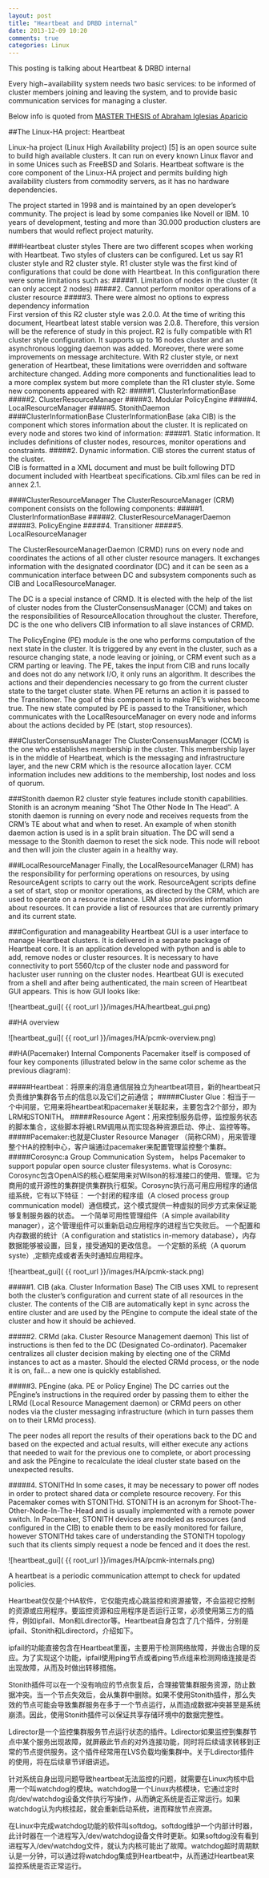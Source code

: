 ```yaml
---
layout: post
title: "Heartbeat and DRBD internal"
date: 2013-12-09 10:20
comments: true
categories: Linux
---
```

This posting is talking about Heartbeat & DRBD internal

Every high−availability system needs two basic services: to be informed of cluster members joining and leaving the system, and to provide basic communication services for managing a cluster.

Below info is quoted from <a href="http://upcommons.upc.edu/pfc/bitstream/2099.1/4970/1/memoria.pdf" target="_blank">MASTER THESIS of Abraham Iglesias Aparicio</a>

##The Linux-HA project: Heartbeat

Linux-ha project (Linux High Availability project) [5] is an open source suite to build high available clusters. It can run on every known Linux flavor and in some Unices such as FreeBSD and Solaris.
Heartbeat software is the core component of the Linux-HA project and permits building high availability clusters from commodity servers, as it has no hardware dependencies.

The project started in 1998 and is maintained by an open developer’s community. The project is lead by some companies like Novell or IBM. 10 years of development, testing and more than 30.000 production clusters are numbers that would reflect project maturity.

###Heartbeat cluster styles
There are two different scopes when working with Heartbeat. Two styles of clusters can be configured. Let us say R1 cluster style and R2 cluster style.
R1 cluster style was the first kind of configurations that could be done with Heartbeat. In this configuration there were some limitations such as:
#####1. Limitation of nodes in the cluster (it can only accept 2 nodes)
#####2. Cannot perform monitor operations of a cluster resource
#####3. There were almost no options to express dependency information
<br>
First version of this R2 cluster style was 2.0.0. At the time of writing this document, Heartbeat latest stable version was 2.0.8. Therefore, this version will be the reference of study in this project. R2 is fully compatible with R1 cluster style configuration. It supports up to 16 nodes cluster and an asynchronous logging daemon was added. Moreover, there were some improvements on message architecture.
With R2 cluster style, or next generation of Heartbeat, these limitations were overridden and software architecture changed. Adding more components and functionalities lead to a more complex system but more complete than the R1 cluster style.
Some new components appeared with R2:
#####1. ClusterInformationBase
#####2. ClusterResourceManager
#####3. Modular PolicyEngine
#####4. LocalResourceManager
#####5. StonithDaemon
<br>
####ClusterInformationBase
ClusterInformationBase (aka CIB) is the component which stores information about the cluster. It is replicated on every node and stores two kind of information:
#####1. Static information. It includes definitions of cluster nodes, resources, monitor operations and constraints.
#####2. Dynamic information. CIB stores the current status of the cluster.
<br>
CIB is formatted in a XML document and must be built following DTD document included with Heartbeat specifications. Cib.xml files can be red in annex 2.1.

####ClusterResourceManager
The ClusterResourceManager (CRM) component consists on the following components:
#####1. ClusterInformationBase
#####2. ClusterResourceManagerDaemon
#####3. PolicyEngine
#####4. Transitioner
#####5. LocalResourceManager
<br>

The ClusterResourceManagerDaemon (CRMD) runs on every node and coordinates the actions of all other cluster resource managers. It exchanges information with the designated coordinator (DC) and it can be seen as a communication interface between DC and subsystem components such as CIB and LocalResourceManager.

The DC is a special instance of CRMD. It is elected with the help of the list of cluster nodes from the ClusterConsensusManager (CCM) and takes on the responsibilities of ResourceAllocation throughout the cluster. Therefore, DC is the one who delivers CIB information to all slave instances of CRMD.

The PolicyEngine (PE) module is the one who performs computation of the next state in the cluster. It is triggered by any event in the cluster, such as a resource changing state, a node leaving or joining, or CRM event such as a CRM parting or leaving. The PE, takes the input from CIB and runs locally and does not do any network I/O, it only runs an algorithm. It describes the actions and their dependencies necessary to go from the current cluster state to the target cluster state.
When PE returns an action it is passed to the Transitioner. The goal of this component is to make PE’s wishes become true. The new state computed by PE is passed to the Transitioner, which communicates with the LocalResourceManager on every node and informs about the actions decided by PE (start, stop resources).

###ClusterConsensusManager
The ClusterConsensusManager (CCM) is the one who establishes membership in the cluster. This membership layer is in the middle of Heartbeat, which is the messaging and infrastructure layer, and the new CRM which is the resource allocation layer. CCM information includes new additions to the membership, lost nodes and loss of quorum.

###Stonith daemon
R2 cluster style features include stonith capabilities. Stonith is an acronym meaning “Shot The Other Node In The Head”.
A stonith daemon is running on every node and receives requests from the CRM’s TE about what and when to reset. An example of when stonith daemon action is used is in a split brain situation. The DC will send a message to the Stonith daemon to reset the sick node. This node will reboot and then will join the cluster again in a healthy way.

###LocalResourceManager
Finally, the LocalResourceManager (LRM) has the responsibility for performing operations on resources, by using ResourceAgent scripts to carry out the work. ResourceAgent scripts define a set of start, stop or monitor operations, as directed by the CRM, which are used to operate on a resource instance.
LRM also provides information about resources. It can provide a list of resources that are currently primary and its current state.

###Configuration and manageability
Heartbeat GUI is a user interface to manage Heartbeat clusters. It is delivered in a separate package of Heartbeat core. It is an application developed with python and is able to add, remove nodes or cluster resources.
It is necessary to have connectivity to port 5560/tcp of the cluster node and password for hacluster user running on the cluster nodes.
Heartbeat GUI is executed from a shell and after being authenticated, the main screen of Heartbeat GUI appears. This is how GUI looks like:

![heartbeat_gui]( {{ root_url }}/images/HA/heartbeat_gui.png)

##HA overview 

![heartbeat_gui]( {{ root_url }}/images/HA/pcmk-overview.png)

##HA(Pacemaker) Internal Components
Pacemaker itself is composed of four key components (illustrated below in the same color scheme as the previous diagram):

#####Heartbeat：将原来的消息通信层独立为heartbeat项目，新的heartbeat只负责维护集群各节点的信息以及它们之前通信；
#####Cluster Glue：相当于一个中间层，它用来将heartbeat和pacemaker关联起来，主要包含2个部分，即为LRM和STONITH。
#####Resource Agent：用来控制服务启停，监控服务状态的脚本集合，这些脚本将被LRM调用从而实现各种资源启动、停止、监控等等。
#####Pacemaker:也就是Cluster Resource Manager （简称CRM），用来管理整个HA的控制中心，客户端通过pacemaker来配置管理监控整个集群。
#####Corosync:a Group Communication System， helps Pacemaker to support popular open source cluster filesystems.
	what is Corosync:
		Corosync包含OpenAIS的核心框架用来对Wilson的标准接口的使用、管理。它为商用的或开源性的集群提供集群执行框架。Corosync执行高可用应用程序的通信组系统，它有以下特征：
		一个封闭的程序组（A closed process group communication model）通信模式，这个模式提供一种虚拟的同步方式来保证能够复制服务器的状态。
		一个简单可用性管理组件（A simple availability manager），这个管理组件可以重新启动应用程序的进程当它失败后。
		一个配置和内存数据的统计（A configuration and statistics in-memory database），内存数据能够被设置，回复，接受通知的更改信息。
		一个定额的系统（A quorum  syste）,定额完成或者丢失时通知应用程序。

 
![heartbeat_gui]( {{ root_url }}/images/HA/pcmk-stack.png)

#####1. CIB (aka. Cluster Information Base)
The CIB uses XML to represent both the cluster’s configuration and current state of all resources in the cluster. The contents of the CIB are automatically kept in sync across the entire cluster and are used by the PEngine to compute the ideal state of the cluster and how it should be achieved.

#####2. CRMd (aka. Cluster Resource Management daemon)
This list of instructions is then fed to the DC (Designated Co-ordinator). Pacemaker centralizes all cluster decision making by electing one of the CRMd instances to act as a master. Should the elected CRMd process, or the node it is on, fail… a new one is quickly established.

#####3. PEngine (aka. PE or Policy Engine)
The DC carries out the PEngine’s instructions in the required order by passing them to either the LRMd (Local Resource Management daemon) or CRMd peers on other nodes via the cluster messaging infrastructure (which in turn passes them on to their LRMd process).

The peer nodes all report the results of their operations back to the DC and based on the expected and actual results, will either execute any actions that needed to wait for the previous one to complete, or abort processing and ask the PEngine to recalculate the ideal cluster state based on the unexpected results.

#####4. STONITHd
In some cases, it may be necessary to power off nodes in order to protect shared data or complete resource recovery. For this Pacemaker comes with STONITHd. STONITH is an acronym for Shoot-The-Other-Node-In-The-Head and is usually implemented with a remote power switch. In Pacemaker, STONITH devices are modeled as resources (and configured in the CIB) to enable them to be easily monitored for failure, however STONITHd takes care of understanding the STONITH topology such that its clients simply request a node be fenced and it does the rest.


![heartbeat_gui]( {{ root_url }}/images/HA/pcmk-internals.png)


A heartbeat is a periodic communication attempt to check for updated policies. 

Heartbeat仅仅是个HA软件，它仅能完成心跳监控和资源接管，不会监视它控制的资源或应用程序。要监控资源和应用程序是否运行正常，必须使用第三方的插件，例如ipfail、Mon和Ldirector等。Heartbeat自身包含了几个插件，分别是ipfail、Stonith和Ldirectord，介绍如下。

ipfail的功能直接包含在Heartbeat里面，主要用于检测网络故障，并做出合理的反应。为了实现这个功能，ipfail使用ping节点或者ping节点组来检测网络连接是否出现故障，从而及时做出转移措施。

Stonith插件可以在一个没有响应的节点恢复后，合理接管集群服务资源，防止数据冲突。当一个节点失效后，会从集群中删除。如果不使用Stonith插件，那么失效的节点可能会导致集群服务在多于一个节点运行，从而造成数据冲突甚至是系统崩溃。因此，使用Stonith插件可以保证共享存储环境中的数据完整性。

Ldirector是一个监控集群服务节点运行状态的插件。Ldirector如果监控到集群节点中某个服务出现故障，就屏蔽此节点的对外连接功能，同时将后续请求转移到正常的节点提供服务。这个插件经常用在LVS负载均衡集群中。关于Ldirector插件的使用，将在后续章节详细讲述。

针对系统自身出现问题导致heartbeat无法监控的问题，就需要在Linux内核中启用一个叫watchdog的模块。watchdog是一个Linux内核模块，它通过定时向/dev/watchdog设备文件执行写操作，从而确定系统是否正常运行。如果watchdog认为内核挂起，就会重新启动系统，进而释放节点资源。

在Linux中完成watchdog功能的软件叫softdog。softdog维护一个内部计时器，此计时器在一个进程写入/dev/watchdog设备文件时更新。如果softdog没有看到进程写入/dev/watchdog文件，就认为内核可能出了故障。watchdog超时周期默认是一分钟，可以通过将watchdog集成到Heartbeat中，从而通过Heartbeat来监控系统是否正常运行。


